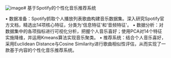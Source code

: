 ![image](https://github.com/user-attachments/assets/8da81236-4e6e-446d-a116-ed7ec4892f69)# 基于Spotify的个性化音乐推荐系统

•	数据准备：Spotify抓取个人播放列表歌曲构建音乐数据集。深入研究Spotify官方文档，精选出14项核心特征，分类为'信息特征'和'音频特征'。
•	数据分析：对数据集中的各项指标进行可视化分析，把握个人音乐喜好；使用PCA对14个特征实施降维，并运用Kmeans算法实现音乐聚类。
•	推荐系统：结合个人音乐喜好，采用Euclidean Distance与Cosine Similarity进行歌曲相似性评估，从而实现了一款基于内容的个性化音乐推荐系统。

